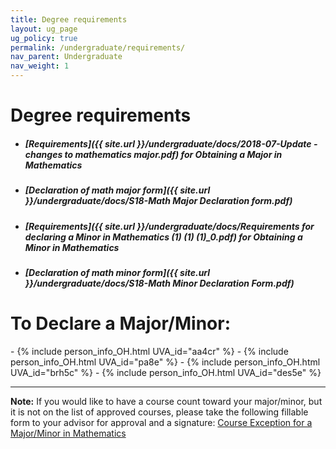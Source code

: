 ```yaml
---
title: Degree requirements
layout: ug_page
ug_policy: true
permalink: /undergraduate/requirements/
nav_parent: Undergraduate
nav_weight: 1
---
```


<h1 class="mb-3">Degree requirements</h1>

- ##### [Requirements]({{ site.url }}/undergraduate/docs/2018-07-Update - changes to mathematics major.pdf) for Obtaining a Major in Mathematics
- ##### [Declaration of math major form]({{ site.url }}/undergraduate/docs/S18-Math Major Declaration form.pdf)
- ##### [Requirements]({{ site.url }}/undergraduate/docs/Requirements for declaring a Minor in Mathematics (1) (1) (1)_0.pdf) for Obtaining a Minor in Mathematics
- ##### [Declaration of math minor form]({{ site.url }}/undergraduate/docs/S18-Math Minor Declaration Form.pdf)

<h1 class="mb-3 mt-3">To Declare a Major/Minor:</h1>
- {% include person_info_OH.html UVA_id="aa4cr" %}
- {% include person_info_OH.html UVA_id="pa8e" %}
- {% include person_info_OH.html UVA_id="brh5c" %}
- {% include person_info_OH.html UVA_id="des5e" %}

---

**Note:** If you would like to have a course count toward your major/minor, but it is not on the list of approved courses, please take the following fillable form to your advisor for approval and a signature:&nbsp;<a href="{{ site.url }}/undergraduate/docs/exception(fillable)_1.pdf">Course Exception for a Major/Minor in Mathematics</a>
